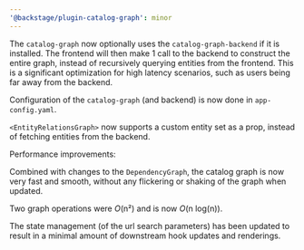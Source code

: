 ```yaml
---
'@backstage/plugin-catalog-graph': minor
---
```


The `catalog-graph` now optionally uses the `catalog-graph-backend` if it is installed. The frontend will then make 1 call to the backend to construct the entire graph, instead of recursively querying entities from the frontend. This is a significant optimization for high latency scenarios, such as users being far away from the backend.

Configuration of the `catalog-graph` (and backend) is now done in `app-config.yaml`.

`<EntityRelationsGraph>` now supports a custom entity set as a prop, instead of fetching entities from the backend.

Performance improvements:

Combined with changes to the `DependencyGraph`, the catalog graph is now very fast and smooth, without any flickering or shaking of the graph when updated.

Two graph operations were _O_(n²) and is now _O_(n log(n)).

The state management (of the url search parameters) has been updated to result in a minimal amount of downstream hook updates and renderings.
